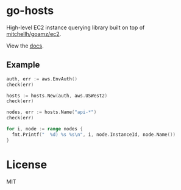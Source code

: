 
# go-hosts

 High-level EC2 instance querying library built on top of [mitchellh/goamz/ec2](https://github.com/mitchellh/goamz/tree/master/ec2).

 View the [docs](http://godoc.org/github.com/segmentio/go-hosts).

## Example

```go
auth, err := aws.EnvAuth()
check(err)

hosts := hosts.New(auth, aws.USWest2)
check(err)

nodes, err := hosts.Name("api-*")
check(err)

for i, node := range nodes {
  fmt.Printf("  %d) %s %s\n", i, node.InstanceId, node.Name())
}
```

# License

 MIT
